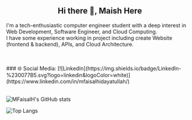 ### <h2 align="center">Hi there 👋, Maish Here</h2>
I'm a tech-enthusiastic computer engineer student with a deep interest in Web Development, Software Engineer, and Cloud Computing. <br>
I have some experience working in project including create Website (frontend & backend), APIs, and Cloud Architecture.

<br>
<br>
### 🌐 Social Media:
[![LinkedIn](https://img.shields.io/badge/LinkedIn-%230077B5.svg?logo=linkedin&logoColor=white)](https://www.linkedin.com/in/mfaisalhidayatullah/) 

<br>
<br>

![MFaisalH's GitHub stats](https://github-readme-stats.vercel.app/api?username=mfaisalh12&show_icons=true&theme=highcontrast)

![Top Langs](https://github-readme-stats.vercel.app/api/top-langs/?username=mfaisalh12&layout=compact&theme=highcontrast)
